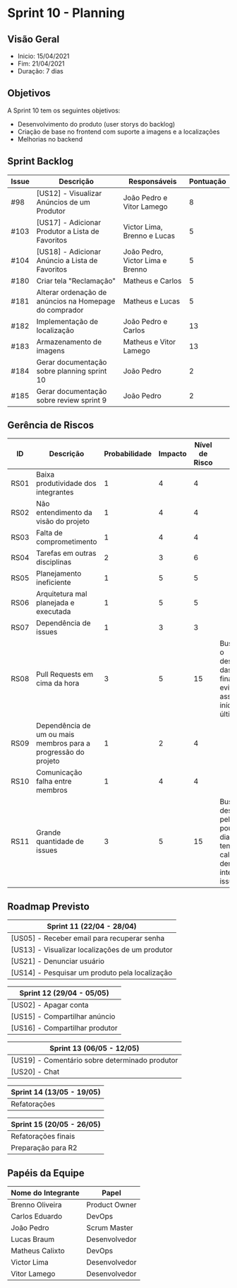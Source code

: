# Sprint 10 - Planning

## Visão Geral
- Inicio: 15/04/2021
- Fim: 21/04/2021
- Duração: 7 dias
 
## Objetivos
A Sprint 10 tem os seguintes objetivos:

- Desenvolvimento do produto (user storys do backlog)
- Criação de base no frontend com suporte a imagens e a localizações
- Melhorias no backend


## Sprint Backlog
| Issue | Descrição | Responsáveis | Pontuação
|--|--|--|--|
|#98|[US12] - Visualizar Anúncios de um Produtor|João Pedro e Vitor Lamego|8
|#103|[US17] - Adicionar Produtor a Lista de Favoritos|Victor Lima, Brenno e Lucas|5
|#104|[US18] - Adicionar Anúncio a Lista de Favoritos|João Pedro, Victor Lima e Brenno|5
|#180|Criar tela "Reclamação"|Matheus e Carlos|5
|#181|Alterar ordenação de anúncios na Homepage do comprador|Matheus e Lucas|5
|#182|Implementação de localização|João Pedro e Carlos|13
|#183|Armazenamento de imagens|Matheus e Vitor Lamego|13
|#184|Gerar documentação sobre planning sprint 10|João Pedro|2
|#185|Gerar documentação sobre review sprint 9|João Pedro|2

## Gerência de Riscos
| ID | Descrição | Probabilidade | Impacto | Nível de Risco | Ação
|--|--|--|--|--|--|
|RS01|Baixa produtividade dos integrantes|1|4|4|
|RS02|Não entendimento da visão do projeto|1|4|4|
|RS03|Falta de comprometimento|1|4|4|
|RS04|Tarefas em outras disciplinas|2|3|6|
|RS05|Planejamento ineficiente|1|5|5|
|RS06|Arquitetura mal planejada e executada|1|5|5|
|RS07|Dependência de issues|1|3|3|
|RS08|Pull Requests em cima da hora|3|5|15|Buscar começar o desenvolvimento das issues no final de semana evitando-se assim o seu início nos últimos dias 
|RS09|Dependência de um ou mais membros para a progressão do projeto|1|2|4|
|RS10|Comunicação falha entre membros|1|4|4|
|RS11|Grande quantidade de issues|3|5|15|Buscar desenvolver pelo menos um pouco a cada dia e sempre tentar realizar call's com os demais integrantes da issue

## Roadmap Previsto
|Sprint 11 (22/04 - 28/04)
|----
|[US05] - Receber email para recuperar senha
|[US13] - Visualizar localizações de um produtor
|[US21] - Denunciar usuário
|[US14] - Pesquisar um produto pela localização

|Sprint 12 (29/04 - 05/05)
|----
|[US02] - Apagar conta
|[US15] - Compartilhar anúncio
|[US16] - Compartilhar produtor

|Sprint 13 (06/05 - 12/05)
|----
|[US19] - Comentário sobre determinado produtor
|[US20] - Chat

|Sprint 14 (13/05 - 19/05)
|----
|Refatorações

|Sprint 15 (20/05 - 26/05)
|----
|Refatorações finais
|Preparação para R2

## Papéis da Equipe
| Nome do Integrante | Papel |
|--|--|
|Brenno Oliveira|Product Owner
|Carlos Eduardo|DevOps
|João Pedro|Scrum Master
|Lucas Braum|Desenvolvedor
|Matheus Calixto|DevOps
|Victor Lima|Desenvolvedor
|Vitor Lamego|Desenvolvedor

